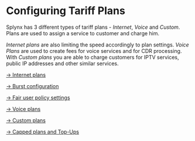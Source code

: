 Configuring Tariff Plans
========================

Splynx has 3 different types of tariff plans - _Internet_, _Voice_ and _Custom_. Plans are used to assign a service to customer and charge him.

_Internet plans_ are also limiting the speed accordingly to plan settings. _Voice Plans_ are used to create fees for voice services and for CDR processing. With _Custom plans_ you are able to charge customers for IPTV services, public IP addresses and other similar services.

[→ Internet plans](configuring_tariff_plans/internet_plans/internet_plans.md)

[→ Burst configuration](configuring_tariff_plans/burst_speed_concept/burst_speed_concept.md)

[→ Fair user policy settings](configuring_tariff_plans/fair_user_policy/fair_user_policy.md)

[→ Voice plans](configuring_tariff_plans/voice_plans/voice_plans.md)

[→ Custom plans](configuring_tariff_plans/custom_plans/custom_plans.md)

[→ Capped plans and Top-Ups](configuring_tariff_plans/capped_plans/capped_plans.md)
